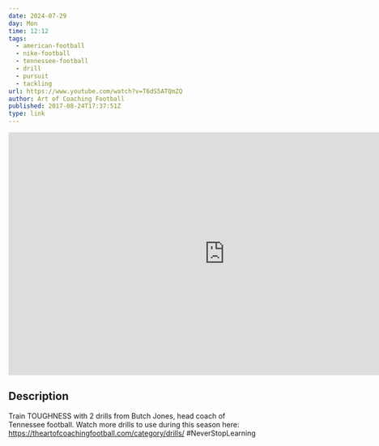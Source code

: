 ```yaml
---
date: 2024-07-29
day: Mon
time: 12:12
tags:
  - american-football
  - nike-football
  - tennessee-football
  - drill
  - pursuit
  - tackling
url: https://www.youtube.com/watch?v=T6dS5ATQmZQ
author: Art of Coaching Football
published: 2017-08-24T17:37:51Z
type: link
---
```


<iframe width="854" height="480" src="https://www.youtube.com/embed/T6dS5ATQmZQ" frameborder="0" allowfullscreen></iframe>

## Description
Train TOUGHNESS with 2 drills from Butch Jones, head coach of Tennessee football. Watch more drills to use during this season here: https://theartofcoachingfootball.com/category/drills/ #NeverStopLearning